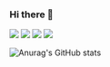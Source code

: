 ### Hi there 👋

<!--
**asozkdfj/asozkdfj** is a ✨ _special_ ✨ repository because its `README.md` (this file) appears on your GitHub profile.

Here are some ideas to get you started:

- 🔭 I’m currently working on ...
- 🌱 I’m currently learning ...
- 👯 I’m looking to collaborate on ...
- 🤔 I’m looking for help with ...
- 💬 Ask me about ...
- 📫 How to reach me: ...
- 😄 Pronouns: ...
- ⚡ Fun fact: ...
-->

<img src="https://img.shields.io/badge/C-A100FF?style=flat-square&logo=C&logoColor=white"/> <img src="https://img.shields.io/badge/C++-FF9E0F?style=flat-square&logo=C++&logoColor=white"/> <img src="https://img.shields.io/badge/Python-0099E5?style=flat-square&logo=Python&logoColor=white"/> <img src="https://img.shields.io/badge/Verilog-9999FF?style=flat-square&logo=Verilog&logoColor=white"/> 


![Anurag's GitHub stats](https://github-readme-stats.vercel.app/api?username=asozkdfj&show_icons=true&theme=radical)
